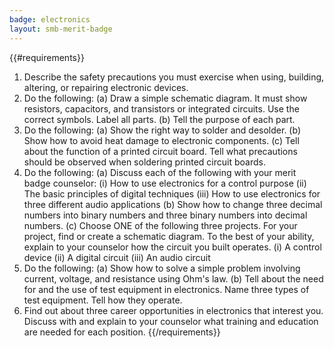 ```yaml
---
badge: electronics
layout: smb-merit-badge
---
```


{{#requirements}}
1. Describe the safety precautions you must exercise when using, building, altering, or repairing electronic devices.
2. Do the following:
    (a) Draw a simple schematic diagram. It must show resistors, capacitors, and transistors or integrated circuits. Use the correct symbols. Label all parts.
    (b) Tell the purpose of each part.
3. Do the following:
    (a) Show the right way to solder and desolder.
    (b) Show how to avoid heat damage to electronic components.
    (c) Tell about the function of a printed circuit board. Tell what precautions should be observed when soldering printed circuit boards.
4. Do the following:
    (a) Discuss each of the following with your merit badge counselor:
        (i) How to use electronics for a control purpose
        (ii) The basic principles of digital techniques
        (iii) How to use electronics for three different audio applications
    (b) Show how to change three decimal numbers into binary numbers and three binary numbers into decimal numbers.
    (c) Choose ONE of the following three projects. For your project, find or create a schematic diagram. To the best of your ability, explain to your counselor how the circuit you built operates.
        (i) A control device
        (ii) A digital circuit
        (iii) An audio circuit
5. Do the following:
    (a) Show how to solve a simple problem involving current, voltage, and resistance using Ohm's law.
    (b) Tell about the need for and the use of test equipment in electronics. Name three types of test equipment. Tell how they operate.
6. Find out about three career opportunities in electronics that interest you. Discuss with and explain to your counselor what training and education are needed for each position.
{{/requirements}}
